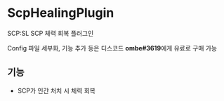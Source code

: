 # ScpHealingPlugin

SCP:SL SCP 체력 회복 플러그인

Config 파일 세부화, 기능 추가 등은 디스코드 **ombe#3619**에게 유료로 구매 가능

## 기능

 - SCP가 인간 처치 시 체력 회복

